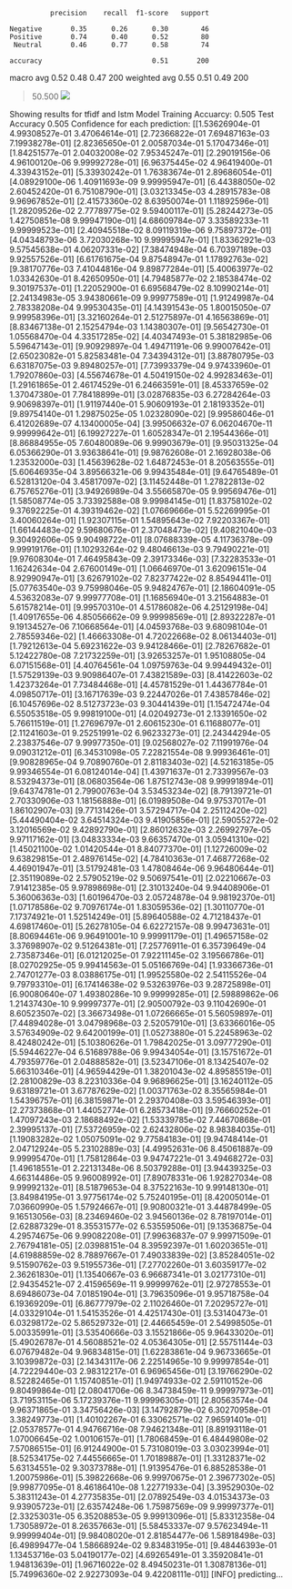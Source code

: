              precision    recall  f1-score   support

    Negative       0.35      0.26      0.30        46
    Positive       0.74      0.40      0.52        80
     Neutral       0.46      0.77      0.58        74

    accuracy                           0.51       200
   macro avg       0.52      0.48      0.47       200
weighted avg       0.55      0.51      0.49       200

> 50.500
![](../plots/plot_acc_20230817-2102.png)

Showing results for tfidf and lstm Model
Training Accuarcy: 0.505
Test Accuracy 0.505
Confidence for each prediction: [[1.53626904e-01 4.99308527e-01 3.47064614e-01]
 [2.72366822e-01 7.69487163e-03 7.19938278e-01]
 [2.82365650e-01 2.00587034e-01 5.17047346e-01]
 [1.84251577e-01 2.04032008e-02 7.95345247e-01]
 [2.29019156e-06 4.96100120e-06 9.99992728e-01]
 [6.96375445e-02 4.96419400e-01 4.33943152e-01]
 [5.33930242e-01 1.76383674e-01 2.89686054e-01]
 [4.08929100e-06 1.40911693e-09 9.99995947e-01]
 [6.44388050e-02 2.60452420e-01 6.75108790e-01]
 [3.03213345e-03 4.28915783e-08 9.96967852e-01]
 [2.41573360e-02 8.63950074e-01 1.11892596e-01]
 [1.28209526e-02 2.77789775e-02 9.59400117e-01]
 [5.28244273e-05 1.42750851e-08 9.99947190e-01]
 [4.68609784e-07 3.33589233e-11 9.99999523e-01]
 [2.40945518e-02 8.09119319e-06 9.75897372e-01]
 [4.04348793e-06 3.72030268e-10 9.99995947e-01]
 [1.83362921e-03 9.57545638e-01 4.06207331e-02]
 [7.38474948e-04 6.70397189e-03 9.92557526e-01]
 [6.61761675e-04 9.87548947e-01 1.17892763e-02]
 [9.38170776e-03 7.41044816e-04 9.89877284e-01]
 [5.40063977e-02 1.03342630e-01 8.42650950e-01]
 [4.79485877e-02 2.18538474e-02 9.30197537e-01]
 [1.22052900e-01 6.69568479e-02 8.10990214e-01]
 [2.24134983e-05 3.94380661e-09 9.99977589e-01]
 [1.91249987e-04 2.78338208e-04 9.99530435e-01]
 [4.14391543e-05 1.80015050e-07 9.99958396e-01]
 [3.32160264e-01 2.51275897e-01 4.16563869e-01]
 [8.83467138e-01 2.15254794e-03 1.14380307e-01]
 [9.56542730e-01 1.05568470e-04 4.33517285e-02]
 [4.40347493e-01 5.38182985e-06 5.59647143e-01]
 [9.90929897e-04 1.49471191e-06 9.99007642e-01]
 [2.65023082e-01 5.82583481e-04 7.34394312e-01]
 [3.88780795e-03 6.63187075e-03 9.89480257e-01]
 [7.73993379e-04 9.97433960e-01 1.79207860e-03]
 [4.55674678e-01 4.50419150e-02 4.99283463e-01]
 [1.29161865e-01 2.46174529e-01 6.24663591e-01]
 [8.45337659e-02 1.37047380e-01 7.78418899e-01]
 [3.02876835e-03 6.27284264e-03 9.90698397e-01]
 [1.91197440e-01 5.90609193e-01 2.18193352e-01]
 [9.89754140e-01 1.29875025e-05 1.02328090e-02]
 [9.99586046e-01 6.41202689e-07 4.13400005e-04]
 [3.99506632e-07 6.06204670e-11 9.99999642e-01]
 [6.19927227e-01 1.60528347e-01 2.19544366e-01]
 [8.86884955e-05 7.60480089e-06 9.99903679e-01]
 [9.95031325e-04 6.05366290e-01 3.93638641e-01]
 [9.98762608e-01 2.16928038e-06 1.23532000e-03]
 [1.45639628e-02 1.64872453e-01 8.20563555e-01]
 [5.60646935e-04 3.89566321e-06 9.99435484e-01]
 [9.64765489e-01 6.52813120e-04 3.45817097e-02]
 [3.11452448e-01 1.27822813e-02 6.75765276e-01]
 [3.94926989e-04 3.55665870e-05 9.99569476e-01]
 [1.58508774e-05 3.73392588e-08 9.99984145e-01]
 [1.83758102e-02 9.37692225e-01 4.39319462e-02]
 [1.07669666e-01 5.52269995e-01 3.40060264e-01]
 [1.92307115e-01 1.54895643e-02 7.92203367e-01]
 [1.66144483e-02 9.59680676e-01 2.37048473e-02]
 [9.40821040e-03 9.30492606e-05 9.90498722e-01]
 [8.07688339e-05 4.11736378e-09 9.99919176e-01]
 [1.10293264e-02 9.48046613e-03 9.79490221e-01]
 [9.97608304e-01 7.46495843e-09 2.39173346e-03]
 [7.32283533e-01 1.16242634e-04 2.67600149e-01]
 [1.06646970e-01 3.62096151e-04 8.92990947e-01]
 [3.62679102e-02 7.82377422e-02 8.85494411e-01]
 [5.07763540e-03 9.75998046e-05 9.94824767e-01]
 [2.18604091e-05 4.53632083e-07 9.99977708e-01]
 [1.16856940e-01 3.21564883e-01 5.61578214e-01]
 [9.99570310e-01 4.51786082e-06 4.25129198e-04]
 [1.40917655e-06 4.85056662e-09 9.99998569e-01]
 [2.89322287e-01 9.19134527e-06 7.10668564e-01]
 [4.04593768e-03 9.68098104e-01 2.78559346e-02]
 [1.46663308e-01 4.72022668e-02 8.06134403e-01]
 [1.79212613e-04 5.69231622e-03 9.94128466e-01]
 [2.78267682e-01 5.12422780e-08 7.21732259e-01]
 [3.92653257e-01 1.95108805e-04 6.07151568e-01]
 [4.40764561e-04 1.09759763e-04 9.99449432e-01]
 [1.57529139e-03 9.90986407e-01 7.43821589e-03]
 [8.41422603e-02 1.42373264e-01 7.73484468e-01]
 [4.45781529e-01 1.44367784e-01 4.09850717e-01]
 [3.16717639e-03 9.22447026e-01 7.43857846e-02]
 [6.10457696e-02 8.51273723e-03 9.30441439e-01]
 [1.15472474e-04 6.55053518e-05 9.99819100e-01]
 [4.02049273e-01 2.13391650e-02 5.76611519e-01]
 [1.27696797e-01 2.60615230e-01 6.11688077e-01]
 [2.11241603e-01 9.25251991e-02 6.96233273e-01]
 [2.24344294e-05 2.23837546e-07 9.99977350e-01]
 [9.02568027e-02 7.11991976e-04 9.09031212e-01]
 [6.34531098e-05 7.22821554e-08 9.99936461e-01]
 [9.90828965e-04 9.70890760e-01 2.81183403e-02]
 [4.52163185e-05 9.99346554e-01 6.08124014e-04]
 [1.43971637e-01 2.73399567e-03 8.53294373e-01]
 [8.06803564e-06 1.87512743e-08 9.99991894e-01]
 [9.64374781e-01 2.79900763e-04 3.53453234e-02]
 [8.79139721e-01 2.70330906e-03 1.18156888e-01]
 [6.01989508e-04 9.97537017e-01 1.86102907e-03]
 [9.77131426e-01 3.57294717e-04 2.25112420e-02]
 [5.44490404e-02 3.64514324e-03 9.41905856e-01]
 [2.59055272e-02 3.12016569e-02 9.42892790e-01]
 [2.86012632e-03 2.26992797e-05 9.97117162e-01]
 [3.04833334e-03 9.66357470e-01 3.05941310e-02]
 [1.45021100e-02 1.01420544e-01 8.84077370e-01]
 [1.12726009e-02 9.63829815e-01 2.48976145e-02]
 [4.78410363e-01 7.46877268e-02 4.46901947e-01]
 [3.51792481e-03 1.47808464e-06 9.96480644e-01]
 [2.35119089e-02 2.57905219e-02 9.50697541e-01]
 [2.02210667e-03 7.91412385e-05 9.97898698e-01]
 [2.31013240e-04 9.94408906e-01 5.36006363e-03]
 [1.60196470e-03 2.05724878e-04 9.98192370e-01]
 [1.07178586e-02 9.70976174e-01 1.83059536e-02]
 [1.30110770e-01 7.17374921e-01 1.52514249e-01]
 [5.89640588e-02 4.71218437e-01 4.69817460e-01]
 [5.26278105e-04 6.62272157e-08 9.99473631e-01]
 [8.80694461e-06 9.96491001e-10 9.99991179e-01]
 [1.49657158e-02 3.37698907e-02 9.51264381e-01]
 [7.25776911e-01 6.35739649e-04 2.73587346e-01]
 [6.01212025e-01 7.92211145e-02 3.19566786e-01]
 [8.02702925e-05 9.99414563e-01 5.05166769e-04]
 [1.93366736e-01 2.74701277e-03 8.03886175e-01]
 [1.99525580e-02 2.54115526e-04 9.79793310e-01]
 [6.17414638e-02 9.53263976e-03 9.28725898e-01]
 [6.90080640e-07 1.49380286e-10 9.99999285e-01]
 [2.59889862e-06 1.21437430e-10 9.99997377e-01]
 [2.90500792e-03 9.11042690e-01 8.60523507e-02]
 [3.36673498e-01 1.07266665e-01 5.56059897e-01]
 [7.44894028e-01 3.04798968e-03 2.52057910e-01]
 [3.63366016e-05 3.57634909e-02 9.64200199e-01]
 [1.05273880e-01 5.22458963e-02 8.42480242e-01]
 [5.10380626e-01 1.79842025e-01 3.09777290e-01]
 [5.59446227e-04 6.51689788e-06 9.99434054e-01]
 [3.15751672e-01 4.79359776e-01 2.04888582e-01]
 [3.52347106e-01 8.13425407e-02 5.66310346e-01]
 [4.96594429e-01 1.38201043e-02 4.89585519e-01]
 [2.28100829e-03 8.22310336e-04 9.96896625e-01]
 [3.16240112e-05 9.63189721e-01 3.67787629e-02]
 [1.00371763e-02 8.35565984e-01 1.54396757e-01]
 [6.38159871e-01 2.29370408e-03 3.59546393e-01]
 [2.27373868e-01 1.44052774e-01 6.28573418e-01]
 [9.76660252e-01 1.47097243e-03 2.18688492e-02]
 [1.53339785e-02 7.44670868e-01 2.39995137e-01]
 [7.53726959e-02 2.62432806e-02 8.98384035e-01]
 [1.19083282e-02 1.05075091e-02 9.77584183e-01]
 [9.94748414e-01 2.04712924e-05 5.23102889e-03]
 [4.49952631e-06 8.45061887e-09 9.99995470e-01]
 [1.75812864e-03 9.94747221e-01 3.49468272e-03]
 [1.49618551e-01 2.22131348e-06 8.50379288e-01]
 [3.94439325e-03 4.66314486e-05 9.96008992e-01]
 [7.89078331e-06 1.92827034e-08 9.99992132e-01]
 [8.51879653e-04 8.37522163e-10 9.99148130e-01]
 [3.84984195e-01 3.97756174e-02 5.75240195e-01]
 [8.42005014e-01 7.03660990e-05 1.57924667e-01]
 [9.90800321e-01 3.44878499e-05 9.16513056e-03]
 [8.23469460e-02 3.94560136e-02 8.78197014e-01]
 [2.62887329e-01 8.35531577e-02 6.53559506e-01]
 [9.13536875e-04 4.29574675e-06 9.99082208e-01]
 [7.99636837e-07 9.99971509e-01 2.76794181e-05]
 [2.03988151e-04 8.39592397e-01 1.60203651e-01]
 [4.61988859e-02 8.78897667e-01 7.49033839e-02]
 [3.85284051e-02 9.51590762e-03 9.51955736e-01]
 [7.27702260e-01 3.60359177e-02 2.36261830e-01]
 [1.13540667e-03 6.96687341e-01 3.02177310e-01]
 [2.94354521e-07 2.41596569e-11 9.99999762e-01]
 [2.97278553e-01 8.69486073e-04 7.01851904e-01]
 [3.79635096e-01 9.95718758e-04 6.19369209e-01]
 [6.86777979e-02 2.11026460e-01 7.20295727e-01]
 [4.03329104e-01 1.54153526e-01 4.42517430e-01]
 [3.53140473e-01 6.03298172e-02 5.86529732e-01]
 [2.44665459e-01 2.54998505e-01 5.00335991e-01]
 [3.53540666e-03 3.15521866e-05 9.96433020e-01]
 [5.49026787e-01 4.56088521e-02 4.05364305e-01]
 [2.55751144e-03 6.07679482e-04 9.96834815e-01]
 [1.62283861e-04 9.96733665e-01 3.10399872e-03]
 [2.14343117e-06 2.22514965e-10 9.99997854e-01]
 [4.72229440e-03 2.98312217e-01 6.96965456e-01]
 [3.19766290e-02 8.52282465e-01 1.15740851e-01]
 [1.94974933e-02 2.59110152e-06 9.80499864e-01]
 [2.08041706e-06 8.34738459e-11 9.99997973e-01]
 [3.71953115e-06 5.17239376e-11 9.99996305e-01]
 [2.80563574e-04 9.96371865e-01 3.34756426e-03]
 [3.14792879e-02 6.30270958e-01 3.38249773e-01]
 [1.40102267e-01 6.33062571e-02 7.96591401e-01]
 [2.05378577e-01 4.94766716e-08 7.94621348e-01]
 [8.89193118e-01 1.07006645e-02 1.00106157e-01]
 [1.78068459e-01 6.48449808e-02 7.57086515e-01]
 [6.91244900e-01 5.73108019e-03 3.03023994e-01]
 [8.52534175e-02 7.44556665e-01 1.70189887e-01]
 [1.33128371e-02 5.63134551e-02 9.30373788e-01]
 [1.91395476e-01 6.88528538e-01 1.20075986e-01]
 [5.39822668e-06 9.99970675e-01 2.39677302e-05]
 [9.99877095e-01 8.46186410e-08 1.22771933e-04]
 [3.39529030e-02 5.38311243e-01 4.27735835e-01]
 [2.07892549e-03 4.01534373e-03 9.93905723e-01]
 [2.63574248e-06 1.75987569e-09 9.99997377e-01]
 [2.33253031e-05 6.35208853e-05 9.99913096e-01]
 [5.83312358e-04 1.73058972e-01 8.26357663e-01]
 [5.58453337e-07 9.57623494e-11 9.99999404e-01]
 [9.98408020e-01 2.81854477e-06 1.58918498e-03]
 [6.49899477e-04 1.58668924e-02 9.83483195e-01]
 [9.48446393e-01 1.13453716e-03 5.04190177e-02]
 [4.69265491e-01 3.35920841e-01 1.94813639e-01]
 [1.96716022e-02 8.49450231e-01 1.30878136e-01]
 [5.74996360e-02 2.92273093e-04 9.42208111e-01]]
[INFO] predicting...
